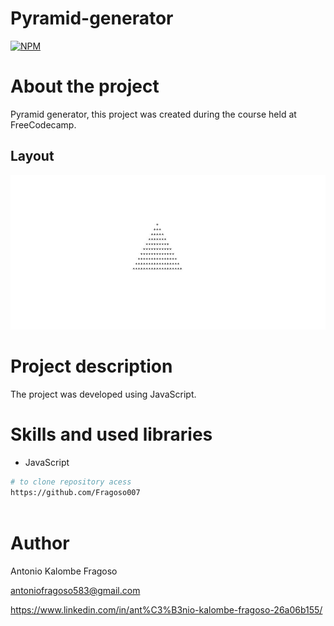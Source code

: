 # Pyramid-generator

[![NPM](https://img.shields.io/npm/l/react)](https://github.com/Fragoso007/Pyramid-generator/blob/master/LICENSE)

# About the project


Pyramid generator, this project was created during the course held at FreeCodecamp.

## Layout
![Mobile 1](https://github.com/Fragoso007/Pyramid-generator/blob/main/Screenshot%20(5).png)




# Project description
The project was developed using JavaScript.



# Skills and used libraries
- JavaScript
  


```bash
# to clone repository acess
https://github.com/Fragoso007
 
```

# Author

Antonio Kalombe Fragoso

antoniofragoso583@gmail.com


https://www.linkedin.com/in/ant%C3%B3nio-kalombe-fragoso-26a06b155/

